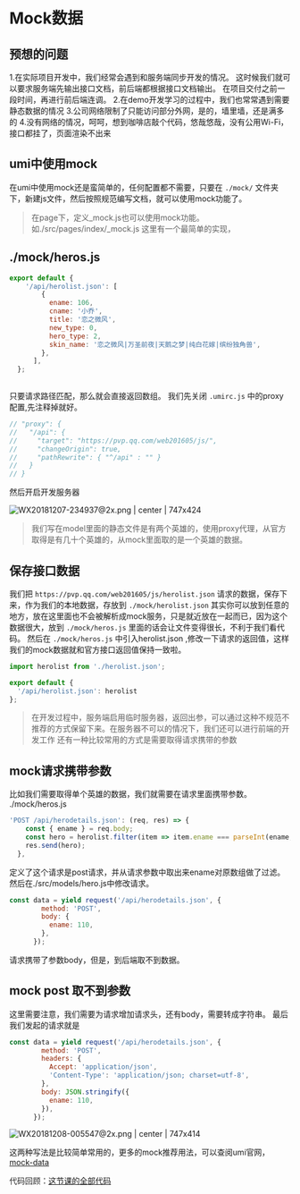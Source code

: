 # Mock数据

## 预想的问题
1.在实际项目开发中，我们经常会遇到和服务端同步开发的情况。
这时候我们就可以要求服务端先输出接口文档，前后端都根据接口文档输出。
在项目交付之前一段时间，再进行前后端连调。
2.在demo开发学习的过程中，我们也常常遇到需要静态数据的情况
3.公司网络限制了只能访问部分外网，是的，墙里墙，还是满多的
4.没有网络的情况，呵呵，想到咖啡店敲个代码，悠哉悠哉，没有公用Wi-Fi，接口都挂了，页面渲染不出来
## umi中使用mock
在umi中使用mock还是蛮简单的，任何配置都不需要，只要在 `./mock/` 文件夹下，新建js文件，然后按照规范编写文档，就可以使用mock功能了。
> 在page下，定义\_mock.js也可以使用mock功能。如./src/pages/index/\_mock.js
这里有一个最简单的实现，
## ./mock/heros.js
```javascript
export default {
    '/api/herolist.json': [
        {
          ename: 106,
          cname: '小乔',
          title: '恋之微风',
          new_type: 0,
          hero_type: 2,
          skin_name: '恋之微风|万圣前夜|天鹅之梦|纯白花嫁|缤纷独角兽',
        },
      ],
  };
  
```
只要请求路径匹配，那么就会直接返回数组。
我们先关闭 `.umirc.js` 中的proxy配置,先注释掉就好。
```javascript
// "proxy": {
//   "/api": {
//     "target": "https://pvp.qq.com/web201605/js/",
//     "changeOrigin": true,
//     "pathRewrite": { "^/api" : "" }
//   }
// }
```
然后开启开发服务器


![WX20181207-234937@2x.png | center | 747x424](https://cdn.nlark.com/yuque/0/2018/png/123174/1544197788386-90082fb0-11c1-4bef-b7f6-d9257e16a6b8.png "")

> 我们写在model里面的静态文件是有两个英雄的，使用proxy代理，从官方取得是有几十个英雄的，从mock里面取的是一个英雄的数据。

## 保存接口数据
我们把 `https://pvp.qq.com/web201605/js/herolist.json` 请求的数据，保存下来，作为我们的本地数据，存放到 `./mock/herolist.json` 其实你可以放到任意的地方，放在这里面也不会被解析成mock服务，只是就近放在一起而已，因为这个数据很大，放到 `./mock/heros.js` 里面的话会让文件变得很长，不利于我们看代码。
然后在 `./mock/heros.js` 中引入herolist.json ,修改一下请求的返回值，这样我们的mock数据就和官方接口返回值保持一致啦。
```javascript
import herolist from './herolist.json';

export default {
  '/api/herolist.json': herolist
};

```
> 在开发过程中，服务端启用临时服务器，返回出参，可以通过这种不规范不推荐的方式保留下来。在服务器不可以的情况下，我们还可以进行前端的开发工作
还有一种比较常用的方式是需要取得请求携带的参数
## mock请求携带参数
比如我们需要取得单个英雄的数据，我们就需要在请求里面携带参数。
./mock/heros.js
```javascript
'POST /api/herodetails.json': (req, res) => {
    const { ename } = req.body;
    const hero = herolist.filter(item => item.ename === parseInt(ename, 10))[0];
    res.send(hero);
  },
```
定义了这个请求是post请求，并从请求参数中取出来ename对原数组做了过滤。
然后在./src/models/hero.js中修改请求。
```javascript
const data = yield request('/api/herodetails.json', {
        method: 'POST',
        body: {
          ename: 110,
        },
      });
```
请求携带了参数body，但是，到后端取不到数据。
## mock post 取不到参数 
这里需要注意，我们需要为请求增加请求头，还有body，需要转成字符串。
最后我们发起的请求就是
```javascript
const data = yield request('/api/herodetails.json', {
        method: 'POST',
        headers: {
          Accept: 'application/json',
          'Content-Type': 'application/json; charset=utf-8',
        },
        body: JSON.stringify({
          ename: 110,
        }),
      });
```


![WX20181208-005547@2x.png | center | 747x414](https://cdn.nlark.com/yuque/0/2018/png/123174/1544201761590-b2281533-d577-428a-8c83-c042e96858d6.png "")


这两种写法是比较简单常用的，更多的mock推荐用法，可以查阅umi官网，[mock-data](https://umijs.org/zh/guide/mock-data.html)

<span data-type="color" style="color:rgb(38, 38, 38)"><span data-type="background" style="background-color:rgb(255, 255, 255)">代码回顾：</span></span>[这节课的全部代码](https://github.com/xiaohuoni/umi-course/tree/e76d9bfa37663dd9056e2891d4c2bb80f6c37c78/hero)


